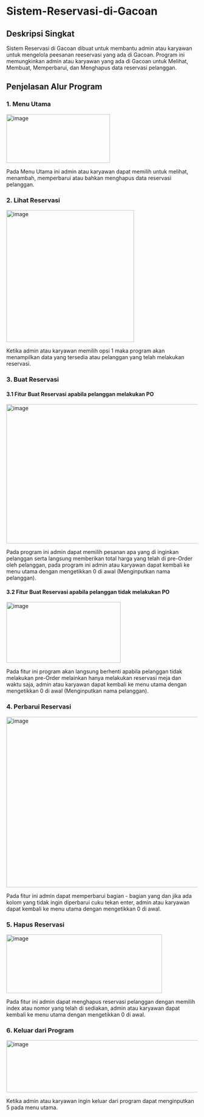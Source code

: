# Sistem-Reservasi-di-Gacoan

## Deskripsi Singkat

Sistem Reservasi di Gacoan dibuat untuk membantu admin atau karyawan untuk mengelola peesanan reeservasi yang ada di Gacoan. Program ini memungkinkan admin atau karyawan yang ada di Gacoan untuk Melihat, Membuat, Memperbarui, dan Menghapus data reservasi pelanggan.

## Penjelasan Alur Program

### 1. Menu Utama

<img width="273" height="128" alt="image" src="https://github.com/user-attachments/assets/ac89fe89-b81d-4816-ba61-3282c95fd959" />

Pada Menu Utama ini admin atau karyawan dapat memilih untuk melihat, menambah, memperbarui atau bahkan menghapus data reservasi pelanggan.

### 2. Lihat Reservasi

<img width="336" height="347" alt="image" src="https://github.com/user-attachments/assets/8f05c0c7-96eb-47a7-beae-e9d443ffa80f" />

Ketika admin atau karyawan memilih opsi 1 maka program akan menampilkan data yang tersedia atau pelanggan yang telah melakukan reservasi.

### 3. Buat Reservasi

#### 3.1 Fitur Buat Reservasi apabila pelanggan melakukan PO

<img width="587" height="366" alt="image" src="https://github.com/user-attachments/assets/dc2879a4-ca79-4b12-b795-92d274b3615e" />

Pada program ini admin dapat memilih pesanan apa yang di inginkan pelanggan serta langsung memberikan total harga yang telah di pre-Order oleh pelanggan, pada program ini admin atau karyawan dapat kembali ke menu utama dengan mengetikkan 0 di awal (Menginputkan nama pelanggan).

#### 3.2 Fitur Buat Reservasi apabila pelanggan tidak melakukan PO

<img width="301" height="160" alt="image" src="https://github.com/user-attachments/assets/7102c9ca-919a-4b74-acc4-90a54600ebd3" />

Pada fitur ini program akan langsung berhenti apabila pelanggan tidak melakukan pre-Order melainkan hanya melakukan reservasi meja dan waktu saja, admin atau karyawan dapat kembali ke menu utama dengan mengetikkan 0 di awal (Menginputkan nama pelanggan).

### 4. Perbarui Reservasi

<img width="692" height="448" alt="image" src="https://github.com/user-attachments/assets/78a815f8-caed-4644-a333-cd7f2bdc42f2" />

Pada fitur ini admin dapat memperbarui bagian - bagian yang dan jika ada kolom yang tidak ingin diperbarui cuku tekan enter, admin atau karyawan dapat kembali ke menu utama dengan mengetikkan 0 di awal.

### 5. Hapus Reservasi

<img width="410" height="154" alt="image" src="https://github.com/user-attachments/assets/68904404-56d5-43e9-abcd-c9459436864a" />

Pada fitur ini admin dapat menghapus reservasi pelanggan dengan memilih index atau nomor yang telah di sediakan, admin atau karyawan dapat kembali ke menu utama dengan mengetikkan 0 di awal.

### 6. Keluar dari Program

<img width="523" height="137" alt="image" src="https://github.com/user-attachments/assets/1eca7900-2a66-4bf8-a7c0-ffd57bdc7e74" />

Ketika admin atau karyawan ingin keluar dari program dapat menginputkan 5 pada menu utama.


